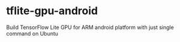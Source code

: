# tflite-gpu-android
Build TensorFlow Lite GPU for ARM android platform with just single command on Ubuntu
